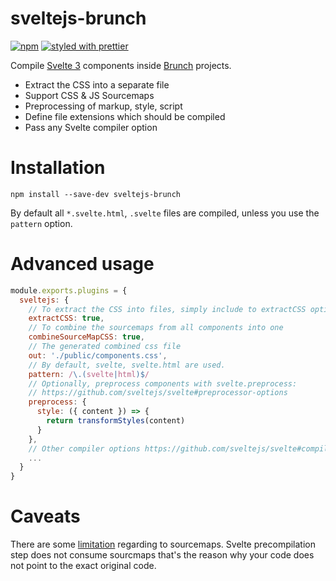 # sveltejs-brunch

[![npm](https://img.shields.io/npm/v/sveltejs-brunch.svg?maxAge=3600)](https://www.npmjs.com/package/sveltejs-brunch)
[![styled with prettier](https://img.shields.io/badge/styled_with-prettier-ff69b4.svg)](#badge)

Compile [Svelte 3](https://github.com/sveltejs/svelte) components inside [Brunch](https://github.com/brunch/brunch) projects.

- Extract the CSS into a separate file
- Support CSS & JS Sourcemaps
- Preprocessing of markup, style, script
- Define file extensions which should be compiled
- Pass any Svelte compiler option

# Installation

```
npm install --save-dev sveltejs-brunch
```

By default all `*.svelte.html`, `.svelte` files are compiled, unless you use the `pattern` option.

# Advanced usage

```js
module.exports.plugins = {
  sveltejs: {
    // To extract the CSS into files, simply include to extractCSS option in your Brunch config like so...
    extractCSS: true,
    // To combine the sourcemaps from all components into one
    combineSourceMapCSS: true,
    // The generated combined css file
    out: './public/components.css',
    // By default, svelte, svelte.html are used.
    pattern: /\.(svelte|html)$/
    // Optionally, preprocess components with svelte.preprocess:
    // https://github.com/sveltejs/svelte#preprocessor-options
    preprocess: {
      style: ({ content }) => {
        return transformStyles(content)
      }
    },
    // Other compiler options https://github.com/sveltejs/svelte#compiler-options
    ...
  }
}
```
# Caveats
There are some [limitation](https://github.com/Rich-Harris/svelte-preprocessor-demo#future-work) regarding to sourcemaps. Svelte precompilation step does not consume sourcmaps that's the reason why your code does not point to the exact original code.
